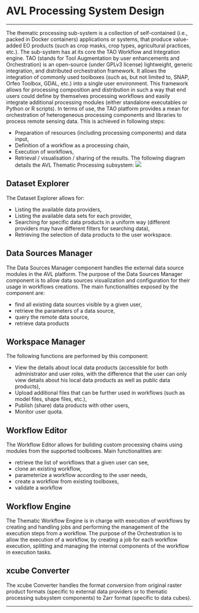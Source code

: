 # AVL Processing System Design

---

The thematic processing sub-system is a collection of self-contained (i.e., packed in Docker containers) applications or systems, that produce value-added EO products (such as crop masks, crop types, agricultural practices, etc.).
The sub-system has at its core the TAO Workflow and Integration engine. TAO (stands for Tool Augmentation by user enhancements and Orchestration) is an open-source (under GPLv3 license) lightweight, generic integration, and distributed orchestration framework. It allows the integration of commonly used toolboxes (such as, but not limited to, SNAP, Orfeo Toolbox, GDAL, etc.) into a single user environment. This framework allows for processing composition and distribution in such a way that end users could define by themselves processing workflows and easily integrate additional processing modules (either standalone executables or Python or R scripts).
In terms of use, the TAO platform provides a mean for orchestration of heterogeneous processing components and libraries to process remote sensing data. This is achieved in following steps:
- Preparation of resources (including processing components) and data input,
- Definition of a workflow as a processing chain,
- Execution of workflows,
- Retrieval / visualisation / sharing of the results.
The following diagram details the AVL Thematic Processing subsystem:
![ ](/img/avl-ts.png)

## Dataset Explorer
The Dataset Explorer allows for:
- Listing the available data providers,
- Listing the available data sets for each provider,
- Searching for specific data products in a uniform way (different providers may have different filters for searching data),
- Retrieving the selection of data products to the user workspace.

## Data Sources Manager
The Data Sources Manager component handles the external data source modules in the AVL platform.
The purpose of the Data Sources Manager component is to allow data sources visualization and configuration for their usage in workflows creations.
The main functionalities exposed by the component are:
- find all existing data sources visible by a given user,
- retrieve the parameters of a data source,
- query the remote data source,
- retrieve data products

## Workspace Manager
The following functions are performed by this component:
- View the details about local data products (accessible for both administrator and user roles, with the difference that the user can only view details about his local data products as well as public data products),
- Upload additional files that can be further used in workflows (such as model files, shape files, etc.),
- Publish (share) data products with other users,
- Monitor user quota.

## Workflow Editor
The Workflow Editor allows for building custom processing chains using modules from the supported toolboxes.
Main functionalities are:
- retrieve the list of workflows that a given user can see,
- clone an existing workflow,
- parameterize a workflow according to the user needs,
- create a workflow from existing toolboxes,
- validate a workflow

## Workflow Engine
The Thematic Workflow Engine is in charge with execution of workflows by creating and handling jobs and performing the management of the execution steps from a workflow. The purpose of the Orchestration is to allow the execution of a workflow, by creating a job for each workflow execution, splitting and managing the internal components of the workflow in execution tasks.

## xcube Converter
The xcube Converter handles the format conversion from original raster product formats (specific to external data providers or to thematic processing subsystem components) to Zarr format (specific to data cubes).

---